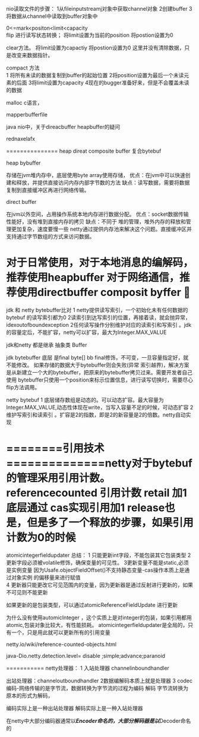 nio读取文件的步骤：
1从fileinputstreamj对象中获取channel对象
2创建buffer
3将数据从channel中读取到buffer对象中

0<=mark<positon<limit<capacity  
flip  进行读写状态转换；
    将limit设置为当前的position
    将postion设置为0  
    
clear方法。
    将limit设置为capactiy
    将postion设置为0
    这里并没有清除数据，只是改变来数据指针。
    
compact 方法  
    1 将所有未读的数据复制到buffer的起始位置
    2将position设置为最后一个未读元素的后面
    3将limit设置为capacity
    4现在的bugger准备好来，但是不会覆盖未读的数据 
    
malloc c语言，

mapperbufferfile  

java nio中，关于direacbuffer heapbuffer的疑问

rednaxelafx


===============
heap 
direat
composite buffer 复合bytebuf

heap bybuffer

 存储在jvm堆内存中，底层使用byte  array使用存储，
 优点：在jvm中可以快速创建和释放，并提供直接访问内存内部字节数的方法
 缺点：读写数据，需要将数据复制到直接缓冲区再进行网络传输。
 
 direct buffer
 
 在jvm以外空间，占用操作系统本地内存进行数据分配。
 优点：socket数据传输性能好，没有堆到直接内存的拷贝
 缺点：不同于 堆的管理，堆外内存的释放和管理更加复杂，速度要慢一些 
 netty通过提供内存池来解决这个问题。直接缓冲区并支持通过字节数组的方式来访问数据。
 
 对于日常使用，对于本地消息的编解码，推荐使用heapbuffer
 对于网络通信，推荐使用directbuffer
 composit byffer
 
 =================================================
 jdk 和 netty  bytebuffer比对
 1 netty提供读写索引，一个初始化未有任何数据的bytebuf 的读写索引都为0
 2读索引到达写索引的位置，再接着读，就会抛异常，idexoutofboundexception
 2任何读写操作分别维护对应的读索引和写索引 。jdk的容量定后，不能扩容，netty可以扩容，最大为Integer.MAX_VALUE
 
 
 jdk和netty 都是继承 抽象类 Buffer
 
 jdk bytebuffer 
 底层 是final byte[] bb   final修饰，不可变，一旦容量指定好，就不能修改。
    如果存储的数据大于bytebuffer则会失败(异常 索引越界)，解决方案是从新建立一个大的bytebuffer，把原来的bytebuffer拷贝过来。需要开发者自己使用
 bytebuffer只使用一个position来标示位置信息，进行读写切换时，需要尽心flip方法调用。
   
 netty bytebuf 
 1 底层储存数组是动态的。可以动态扩容。最大容量为Integer.MAX_VALUE,动态性体现在write，当写入容量不足的时候，可动态扩容 
 2 维护写索引和读索引 。扩容是2的指数，即是2的新容量是2的倍数。netty自动实现
 
 
 ========引用技术==============netty对于bytebuf的管理采用引用计数。  
 referencecounted  引用计数 
 retail 加1 底层通过 cas实现引用加1 
 release也是，但是多了一个释放的步骤，如果引用计数为0的时候  
 ======
 atomicintegerfieldupdater 总结：
 1 只能更新int字段，不能包装其它包装类型
 2更新字段必须被volatile修饰，确保变量的可见性。
 3更新变量不能是static,必须是实例变量 因为Usafe.objectFieldOffset()不支持静态变量-cas操作本质上是通过对象实例
 的偏移量来进行赋值  
 4 更新器只能更改它可见范围内的变量，因为更新器是通过反射进行更新的，如果不可见则不能更新 
  
  如果更新的是包装类型，可以通过atomicReferenceFieldUpdate 进行更新 
  
  为什么没有使用automicInteger ，这个实质上是对integer的包装，如果引用都用atomic,包装对象比较大，有性能损耗。
  atomicintegerfieldupdater是全局的，只有一个，只是用此就可以更新所有的引用变量  
  
  
  
  netty.io/wiki/reference-counted-objects.html
  
  java-Dio.netty.detection.level= disable ;simple;advance;paranoid  
  
  ===========
  netty处理器：
  1 入站处理器 channelinboundhandler
  
   出站处理器：channeloutboundhandler
   2数据编解码本质上就是处理器
   3 codec
   编码-网络传输的是字节流，数据转换为字节流的过程为编码
    解码 字节流转换为原本的形式为解码，
   
   编码实际上是一种出站处理器
   解码实际上是一种入站处理器  
   
   在netty中大部分编码器通常以***Encoder命名的，大部分解码器是以***Decoder命名的  
   
   
   